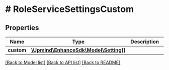 # # RoleServiceSettingsCustom

## Properties

Name | Type | Description | Notes
------------ | ------------- | ------------- | -------------
**custom** | [**\Upmind\EnhanceSdk\Model\Setting[]**](Setting.md) |  |

[[Back to Model list]](../../README.md#models) [[Back to API list]](../../README.md#endpoints) [[Back to README]](../../README.md)
